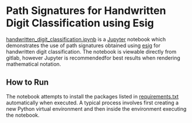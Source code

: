 # Path Signatures for Handwritten Digit Classification using Esig
[handwritten_digit_classification.ipynb](handwritten_digit_classification.ipynb) is a [Jupyter](https://jupyter.org/) notebook which demonstrates the use of path signatures obtained using [esig](https://esig.readthedocs.io/en/latest/index.html) for handwritten digit classification. The notebook is viewable directly from gitlab, however Jupyter is recommendedfor best results when rendering mathematical notation.

## How to Run
The notebook attempts to install the packages listed in [requirements.txt](requirements.txt) automatically when executed. A typical process involves first creating a new Python virtual environment and then inside the environment executing the notebook.
